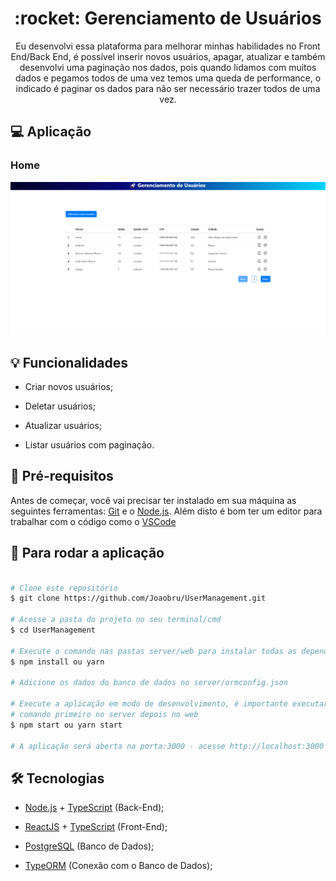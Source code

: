<h1 align="center">
    :rocket: Gerenciamento de Usuários
</h1>

<p align="center"> 
  Eu desenvolvi essa plataforma para melhorar minhas habilidades no Front End/Back End,
  é possível inserir novos usuários, apagar, atualizar e também desenvolvi uma paginação nos dados,
  pois quando lidamos com muitos dados e pegamos todos de uma vez temos uma queda de performance,
  o indicado é paginar os dados para não ser necessário trazer todos de uma vez.
</p>

## :computer: Aplicação

### Home

<p align="center">
    <img alt="Landing" title="Landing" src="img/UserManagement.png">
</p>

## :bulb: Funcionalidades

* Criar novos usuários;

* Deletar usuários;

* Atualizar usuários;

* Listar usuários com paginação.

## :wrench: Pré-requisitos

 Antes de começar, você vai precisar ter instalado em sua máquina as seguintes ferramentas:
[Git](https://git-scm.com) e o [Node.js](https://nodejs.org/en/). 
Além disto é bom ter um editor para trabalhar com o código como o [VSCode](https://code.visualstudio.com/)

## :rocket: Para rodar a aplicação

```bash

# Clone este repositório
$ git clone https://github.com/Joaobru/UserManagement.git

# Acesse a pasta do projeto no seu terminal/cmd
$ cd UserManagement

# Execute o comando nas pastas server/web para instalar todas as dependências
$ npm install ou yarn

# Adicione os dados do banco de dados no server/ormconfig.json

# Execute a aplicação em modo de desenvolvimento, é importante executar este
# comando primeiro no server depois no web
$ npm start ou yarn start

# A aplicação será aberta na porta:3000 - acesse http://localhost:3000

```

## 🛠 Tecnologias

  * [Node.js](https://nodejs.org/en/) + [TypeScript](https://www.typescriptlang.org/) (Back-End);

  * [ReactJS](https://reactjs.org/) + [TypeScript](https://www.typescriptlang.org/) (Front-End);

  * [PostgreSQL](https://www.postgresql.org/) (Banco de Dados);

  * [TypeORM](https://typeorm.io/) (Conexão com o Banco de Dados);




